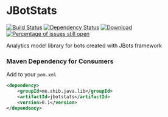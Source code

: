 # JBotStats
[![Build Status](https://travis-ci.org/shibme/jbotstats.svg)](https://travis-ci.org/shibme/jbotstats)
[![Dependency Status](https://www.versioneye.com/user/projects/56be64d72a29ed00396b4c18/badge.svg?style=flat)](https://www.versioneye.com/user/projects/56be64d72a29ed00396b4c18)
[![Download](https://api.bintray.com/packages/shibme/maven/jbotstats/images/download.svg)](https://bintray.com/shibme/maven/jbotstats/_latestVersion)
[![Percentage of issues still open](http://isitmaintained.com/badge/open/shibme/jbotstats.svg)](http://isitmaintained.com/project/shibme/jbotstats "Percentage of issues still open")

Analytics model library for bots created with JBots framework

### Maven Dependency for Consumers
Add to your `pom.xml`
```xml
<dependency>
	<groupId>me.shib.java.lib</groupId>
	<artifactId>jbotstats</artifactId>
	<version>0.1</version>
</dependency>
```